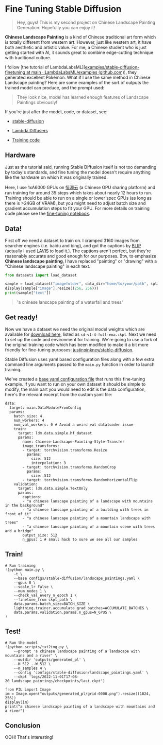 # Fine Tuning Stable Diffusion

> Hey, guys! This is my second project on Chinese Landscape Painting Generation.  Hopefully you can enjoy it!

**Chinese Landscape Painting** is a kind of Chinese traditional art form which is totally different from western art. However, just like western art, it have both aesthetic and artistic value. For me, a Chinese student who is just getting started with AI, it sounds great to combine edge-cutting technique with traditional culture. 

I follow [the tutorial of LambdaLabsML]([examples/stable-diffusion-finetuning at main · LambdaLabsML/examples (github.com)](https://github.com/LambdaLabsML/examples/tree/main/stable-diffusion-finetuning)), they generated excellent Pokémon. What if I use the same method in Chinese Landscape painting? Here are some examples of the sort of outputs the trained model can produce, and the prompt used: 

> They look nice, model has learned enough features of Landscape Paintings obviously!

If you're just after the model, code, or dataset, see:

- [stable-diffusion](https://github.com/CompVis/stable-diffusion)

- [Lambda Diffusers](https://github.com/LambdaLabsML/lambda-diffusers)
- [Training code](https://github.com/justinpinkney/stable-diffusion)

## Hardware

Just as the tutorial said, running Stable Diffusion itself is not too demanding by today's standards, and fine tuning the model doesn't require anything like the hardware on which it was originally trained. 

Here, I use 1xA6000 GPUs on [恒源云](https://gpushare.com/store/hire?create=true) (a Chinese GPU sharing platform) and run training for around 35 steps which takes about nearly 12 hours to run.  Training should be able to run on a single or lower spec GPUs (as long as there is >24GB of VRAM), but you might need to adjust batch size and gradient accumulation steps to fit your GPU. For more details on training code please see the [fine-tuning notebook](https://github.com/LambdaLabsML/examples/blob/main/stable-diffusion-finetuning/pokemon_finetune.ipynb).

## Data!

First off we need a dataset to train on. I cramped 3160 images from searcher engines (i.e. baidu and bing), and got the captions by [BLIP](https://github.com/salesforce/BLIP) (actually I used [LAVIS](https://github.com/salesforce/LAVIS) to load it.). The captions aren't perfect, but they're reasonably accurate and good enough for our purposes. Btw, to emphasize **Chinese landscape painting**, I have replaced "painting" or "drawing" with a "Chinese landscape painting" in each text. 

```python
from datasets import load_dataset

sample = load_dataset("imagefolder", data_dir="home/to/your/path", split="train")
display(sample["image"].resize((256, 256)))
print(sample["text"])
```

> 'a chinese lanscape painting of a waterfall and trees'

## Get ready!

Now we have a dataset we need the original model weights which are available for [download here](https://huggingface.co/CompVis/stable-diffusion-v-1-4-original), listed as `sd-v1-4-full-ema.ckpt`. Next we need to set up the code and environment for training. We're going to use a fork of the original training code which has been modified to make it a bit more friendly for fine-tuning purposes: [justinpinkney/stable-diffusion](https://github.com/justinpinkney/stable-diffusion).

Stable Diffusion uses yaml based configuration files along with a few extra command line arguments passed to the `main.py` function in order to launch training.

We've created a [base yaml configuration file](https://github.com/justinpinkney/stable-diffusion/blob/main/configs/stable-diffusion/pokemon.yaml) that runs this fine-tuning example. If you want to run on your own dataset it should be simple to modify, the main part you would need to edit is the data configuration, here's the relevant excerpt from the custom yaml file:

```
data:
  target: main.DataModuleFromConfig
  params:
    batch_size: 4
    num_workers: 4
    num_val_workers: 0 # Avoid a weird val dataloader issue
    train:
      target: ldm.data.simple.hf_dataset
      params:
        name: Chinese-Landscape-Painting-Style-Transfer
        image_transforms:
        - target: torchvision.transforms.Resize
          params:
            size: 512
            interpolation: 3
        - target: torchvision.transforms.RandomCrop
          params:
            size: 512
        - target: torchvision.transforms.RandomHorizontalFlip
    validation:
      target: ldm.data.simple.TextOnly
      params:
        captions:
        - "a chinese lanscape painting of a landscape with mountains in the background"
        - "a chinese lanscape painting of a building with trees in front of it"
        - "a chinese lanscape painting of a mountain landscape with trees"
        - "a chinese lanscape painting of a mountain scene with trees and a bridge"
        output_size: 512
        n_gpus: 1 # small hack to sure we see all our samples
```

## Train!

```
# Run training
!(python main.py \
    -t \
    --base configs/stable-diffusion/landscape_paintings.yaml \
    --gpus 0 \
    --scale_lr False \
    --num_nodes 1 \
    --check_val_every_n_epoch 1 \
    --finetune_from ckpt_path \
    data.params.batch_size=BATCH_SIZE \
    lightning.trainer.accumulate_grad_batches=ACCUMULATE_BATCHES \
    data.params.validation.params.n_gpus=N_GPUS \
)
```

## Test!

```
# Run the model
!(python scripts/txt2img.py \
    --prompt 'a chinese landscape painting of a landscape with mountains and a river' \
    --outdir 'outputs/generated_pl' \
    --H 512 --W 512 \
    --n_samples 4 \
    --config 'configs/stable-diffusion/landscape_paintings.yaml' \
    --ckpt 'logs/2022-11-01T17-08-20_landscape_paintings/checkpoints/last.ckpt')
```

```
from PIL import Image
im = Image.open("outputs/generated_pl/grid-0000.png").resize((1024, 256))
display(im)
print("a chinese landscape painting of a landscape with mountains and a river")
```

## Conclusion

OOH! That's interesting!
